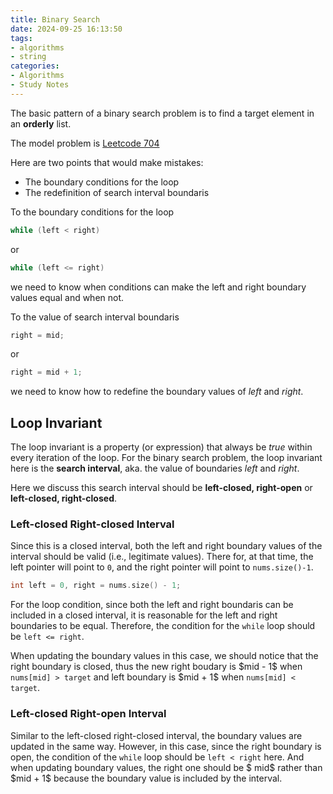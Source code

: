 ```yaml
---
title: Binary Search
date: 2024-09-25 16:13:50
tags:
- algorithms
- string
categories:
- Algorithms
- Study Notes
---
```


The basic pattern of a binary search problem is to find a target element in an **orderly** list.

The model problem is [Leetcode 704](https://leetcode.com/problems/binary-search/)

Here are two points that would make mistakes:

- The boundary conditions for the loop
- The redefinition of search interval boundaris

To the boundary conditions for the loop

```c++
while (left < right)
```

or

```c++
while (left <= right)
```

we need to know when conditions can make the left and right boundary values equal and when not.

To the value of search interval boundaris

```c++
right = mid;
```

or

```c++
right = mid + 1;
```

we need to know how to redefine the boundary values of *left* and *right*.

## Loop Invariant

The loop invariant is a property (or expression) that always be *true* within every iteration of the loop. For the binary search problem, the loop invariant here is the **search interval**, aka. the value of boundaries *left* and *right*.

Here we discuss this search interval should be **left-closed, right-open** or **left-closed, right-closed**.

### Left-closed Right-closed Interval

Since this is a closed interval, both the left and right boundary values of the interval should be valid (i.e., legitimate values). There for, at that time, the left pointer will point to `0`, and the right pointer will point to `nums.size()-1`.

```c++
int left = 0, right = nums.size() - 1;
```

For the loop condition, since both the left and right boundaris can be included in a closed interval, it is reasonable for the left and right boundaries to be equal. Therefore, the condition for the `while` loop should be `left <= right`.

When updating the boundary values in this case, we should notice that the right boundary is closed, thus the new right boudary is \$mid - 1$ when `nums[mid] > target` and left boundary is \$mid + 1\$ when `nums[mid] < target`.

### Left-closed Right-open Interval

Similar to the left-closed right-closed interval, the boundary values are updated in the same way. However, in this case, since the right boundary is open, the condition of the `while` loop should be `left < right` here. And when updating boundary values, the right one should be \$ mid\$ rather than \$mid + 1\$ because the boundary value is included by the interval.

